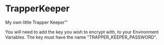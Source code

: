 # TrapperKeeper
My own little Trapper Keeper™

You will need to add the key you wish to encrypt with, to your Environment Variables.
The key must have the name "TRAPPER_KEEPER_PASSWORD".
